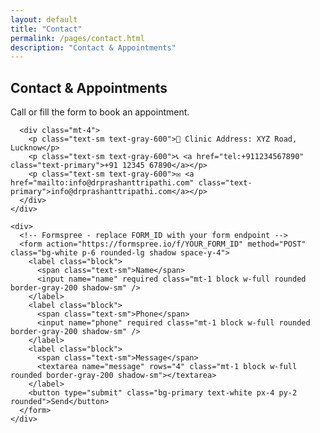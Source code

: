 ```yaml
---
layout: default
title: "Contact"
permalink: /pages/contact.html
description: "Contact & Appointments"
---
```


<section class="container mx-auto py-12">
  <div class="grid md:grid-cols-2 gap-8">
    <div>
      <h2 class="text-2xl font-semibold">Contact & Appointments</h2>
      <p class="text-gray-600 mt-2">Call or fill the form to book an appointment.</p>

      <div class="mt-4">
        <p class="text-sm text-gray-600">📍 Clinic Address: XYZ Road, Lucknow</p>
        <p class="text-sm text-gray-600">📞 <a href="tel:+911234567890" class="text-primary">+91 12345 67890</a></p>
        <p class="text-sm text-gray-600">✉️ <a href="mailto:info@drprashanttripathi.com" class="text-primary">info@drprashanttripathi.com</a></p>
      </div>
    </div>

    <div>
      <!-- Formspree - replace FORM_ID with your form endpoint -->
      <form action="https://formspree.io/f/YOUR_FORM_ID" method="POST" class="bg-white p-6 rounded-lg shadow space-y-4">
        <label class="block">
          <span class="text-sm">Name</span>
          <input name="name" required class="mt-1 block w-full rounded border-gray-200 shadow-sm" />
        </label>
        <label class="block">
          <span class="text-sm">Phone</span>
          <input name="phone" required class="mt-1 block w-full rounded border-gray-200 shadow-sm" />
        </label>
        <label class="block">
          <span class="text-sm">Message</span>
          <textarea name="message" rows="4" class="mt-1 block w-full rounded border-gray-200 shadow-sm"></textarea>
        </label>
        <button type="submit" class="bg-primary text-white px-4 py-2 rounded">Send</button>
      </form>
    </div>
  </div>
</section>
